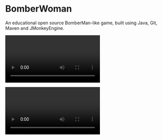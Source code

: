# BomberWoman
An educational open source BomberMan-like game, built using Java, Git, Maven and JMonkeyEngine.

![Navigate the menu, launch a game or exit to desktop](menu.mkv)

![Move, pose bombs, grab power-ups, break things & defeat your enemies!](game.mkv)
